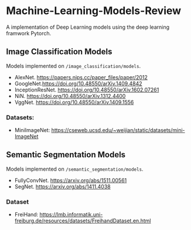# Machine-Learning-Models-Review
A implementation of Deep Learning models using the deep learning framwork Pytorch. 


## Image Classification Models

Models implemented on `/image_classification/models`.


- AlexNet. https://papers.nips.cc/paper_files/paper/2012
- GoogleNet.https://doi.org/10.48550/arXiv.1409.4842
- InceptionResNet. https://doi.org/10.48550/arXiv.1602.07261
- NiN. https://doi.org/10.48550/arXiv.1312.4400
- VggNet. https://doi.org/10.48550/arXiv.1409.1556

### Datasets:
- MiniImageNet: https://cseweb.ucsd.edu/~weijian/static/datasets/mini-ImageNet


## Semantic Segmentation Models
Models implemented on `/semantic_segmentation/models`.


- FullyConvNet. https://arxiv.org/abs/1511.00561
- SegNet. https://arxiv.org/abs/1411.4038

### Dataset
- FreiHand: https://lmb.informatik.uni-freiburg.de/resources/datasets/FreihandDataset.en.html